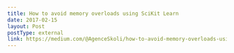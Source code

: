 ```yaml
---
title: How to avoid memory overloads using SciKit Learn
date: 2017-02-15
layout: Post
postType: external
link: https://medium.com/@AgenceSkoli/how-to-avoid-memory-overloads-using-scikit-learn-f5eb911ae66c#.da5nx2a94
---
```

